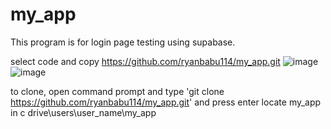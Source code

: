 # my_app

This program is for login page testing using supabase.

select code and copy https://github.com/ryanbabu114/my_app.git
![image](https://github.com/user-attachments/assets/a637c89d-e342-4b66-bf91-c2c08ebfdcb3)
![image](https://github.com/user-attachments/assets/a113a576-755b-4392-8405-9b1de396b0b6)


to clone, open command prompt and type 'git clone https://github.com/ryanbabu114/my_app.git' and press enter
locate my_app in c drive\users\user_name\my_app



